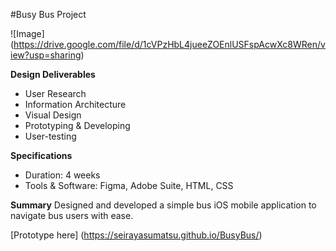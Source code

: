 #Busy Bus Project

![Image]
(https://drive.google.com/file/d/1cVPzHbL4jueeZOEnlUSFspAcwXc8WRen/view?usp=sharing)

**Design Deliverables**
* User Research
* Information Architecture
* Visual Design
* Prototyping & Developing
* User-testing

**Specifications**
* Duration: 4 weeks
* Tools & Software: Figma, Adobe Suite, HTML, CSS

**Summary**
Designed and developed a simple bus iOS mobile application to navigate bus users with ease. 

[Prototype here] (https://seirayasumatsu.github.io/BusyBus/)

